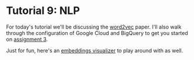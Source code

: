 # Tutorial 9: NLP

For today's tutorial we'll be discussing the [word2vec](https://arxiv.org/abs/1301.3781) paper. I'll also walk through the configuration of Google Cloud and BigQuery to get you started on [assignment 3](../../assignments/assignment3/instructions.md).

Just for fun, here's an [embeddings visualizer](https://projector.tensorflow.org/) to play around with as well.